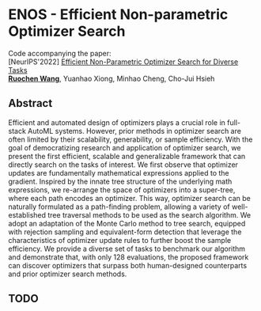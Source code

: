 # ENOS - Efficient Non-parametric Optimizer Search

Code accompanying the paper:<br>
[NeurIPS'2022] [Efficient Non-Parametric Optimizer Search for Diverse Tasks](https://arxiv.org/abs/2209.13575)<br>
[**Ruochen Wang**](ruocwang.github.io), Yuanhao Xiong, Minhao Cheng, Cho-Jui Hsieh

## Abstract

Efficient and automated design of optimizers plays a crucial role in full-stack AutoML systems. However, prior methods in optimizer search are often limited by their scalability, generability, or sample efficiency. With the goal of democratizing research and application of optimizer search, we present the first efficient, scalable and generalizable framework that can directly search on the tasks of interest. We first observe that optimizer updates are fundamentally mathematical expressions applied to the gradient. Inspired by the innate tree structure of the underlying math expressions, we re-arrange the space of optimizers into a super-tree, where each path encodes an optimizer. This way, optimizer search can be naturally formulated as a path-finding problem, allowing a variety of well-established tree traversal methods to be used as the search algorithm. We adopt an adaptation of the Monte Carlo method to tree search, equipped with rejection sampling and equivalent-form detection that leverage the characteristics of optimizer update rules to further boost the sample efficiency. We provide a diverse set of tasks to benchmark our algorithm and demonstrate that, with only 128 evaluations, the proposed framework can discover optimizers that surpass both human-designed counterparts and prior optimizer search methods.


## TODO

